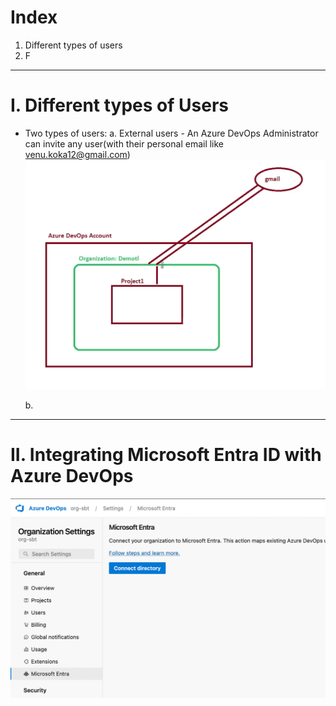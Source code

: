 # Index
1. Different types of users
2. F
--------------------------------------------------------------------------------------------------------------------------------------------------------------------------------------------------------------------------------------------------------------------------------------------------------
# I. Different types of Users
 - Two types of users:
    a. External users - An Azure DevOps Administrator can invite any user(with their personal email like venu.koka12@gmail.com)
![External Users](../assets/external-user.png)

    b.  

--------------------------------------------------------------------------------------------------------------------------------------------------------------------------------------------------------------------------------------------------------------------------------------------------------
# II. Integrating Microsoft Entra ID with Azure DevOps

![Integrating Microsoft Entra ID with Azure DevOps](../assets/integrate-devops-entra-id.png)
